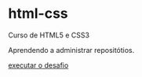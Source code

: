 # html-css
 Curso de HTML5 e CSS3

Aprendendo a administrar repositótios.

<a href="https://bruno90028.github.io/html-css/exercicios/desafio/index.html">executar o desafio</a>